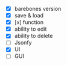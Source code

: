 - [x] barebones version
- [x] save & load
- [x] [x] function
- [x] ability to edit
- [x] ability to delete
- [ ] Jsonfy
- [x] UI
- [ ] GUI